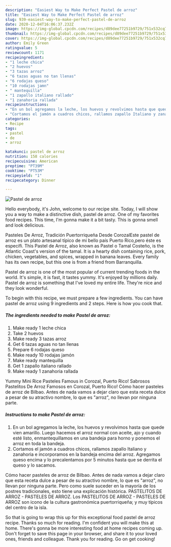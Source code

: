 ```yaml
---
description: "Easiest Way to Make Perfect Pastel de arroz"
title: "Easiest Way to Make Perfect Pastel de arroz"
slug: 939-easiest-way-to-make-perfect-pastel-de-arroz
date: 2020-12-04T16:06:37.232Z
image: https://img-global.cpcdn.com/recipes/d89dee77251b9729/751x532cq70/pastel-de-arroz-foto-principal.jpg
thumbnail: https://img-global.cpcdn.com/recipes/d89dee77251b9729/751x532cq70/pastel-de-arroz-foto-principal.jpg
cover: https://img-global.cpcdn.com/recipes/d89dee77251b9729/751x532cq70/pastel-de-arroz-foto-principal.jpg
author: Emily Green
ratingvalue: 5
reviewcount: 1171
recipeingredient:
- "1 leche chica"
- "2 huevos"
- "3 tazas arroz"
- "6 tazas aguas no tan llenas"
- "6 rodajas queso"
- "10 rodajas jamn"
- " mantequilla"
- "1 zapallo italiano rallado"
- "1 zanahoria rallada"
recipeinstructions:
- "En un bol agregamos la leche, los huevos y revolvimos hasta que quede vien amarillo. Luego hacemos el arroz normal con aceite, ajo y cuando esté listo, enmantequillamos en una bandeja para horno y ponemos el arroz en toda la bandeja."
- "Cortamos el jamón a cuadros chicos, rallamos zapallo Italiano y zanahoria e incorporamos en la bandeja encima del arroz. Agregamos queso encima y lo precalentamos por 5 minutos hasta que se derrita el queso y lo sacamos."
categories:
- Recipe
tags:
- pastel
- de
- arroz

katakunci: pastel de arroz 
nutrition: 158 calories
recipecuisine: American
preptime: "PT39M"
cooktime: "PT53M"
recipeyield: "1"
recipecategory: Dinner

---
```



![Pastel de arroz](https://img-global.cpcdn.com/recipes/d89dee77251b9729/751x532cq70/pastel-de-arroz-foto-principal.jpg)

Hello everybody, it's John, welcome to our recipe site. Today, I will show you a way to make a distinctive dish, pastel de arroz. One of my favorites food recipes. This time, I'm gonna make it a bit tasty. This is gonna smell and look delicious.

Pasteles De Arroz, Tradición Puertorriqueña Desde CorozalEste pastel de arroz es un plato artesanal típico de mi bello país Puerto Rico,pero éste es específi. This Pastel de Arroz, also known as Pastel o Tamal Costeño, is the Atlantic Coast&#39;s version of the tamal. It is a hearty dish containing rice, pork, chicken, vegetables, and spices, wrapped in banana leaves. Every family has its own recipe, but this one is from a friend from Barranquilla.

Pastel de arroz is one of the most popular of current trending foods in the world. It's simple, it is fast, it tastes yummy. It's enjoyed by millions daily. Pastel de arroz is something that I've loved my entire life. They're nice and they look wonderful.


To begin with this recipe, we must prepare a few ingredients. You can have pastel de arroz using 9 ingredients and 2 steps. Here is how you cook that.

<!--inarticleads1-->

##### The ingredients needed to make Pastel de arroz:

1. Make ready 1 leche chica
1. Take 2 huevos
1. Make ready 3 tazas arroz
1. Get 6 tazas aguas no tan llenas
1. Prepare 6 rodajas queso
1. Make ready 10 rodajas jamón
1. Make ready  mantequilla
1. Get 1 zapallo italiano rallado
1. Make ready 1 zanahoria rallada


Yummy Mini Rice Pasteles Famous in Corozal, Puerto Rico! Sabrosos Pastelitos De Arroz Famosos en Corozal, Puerto Rico! Cómo hacer pasteles de arroz de Bilbao. Antes de nada vamos a dejar claro que esta receta dulce a pesar de su atractivo nombre, lo que es &#34;arroz&#34;, no llevan por ninguna parte. 

<!--inarticleads2-->

##### Instructions to make Pastel de arroz:

1. En un bol agregamos la leche, los huevos y revolvimos hasta que quede vien amarillo. Luego hacemos el arroz normal con aceite, ajo y cuando esté listo, enmantequillamos en una bandeja para horno y ponemos el arroz en toda la bandeja.
1. Cortamos el jamón a cuadros chicos, rallamos zapallo Italiano y zanahoria e incorporamos en la bandeja encima del arroz. Agregamos queso encima y lo precalentamos por 5 minutos hasta que se derrita el queso y lo sacamos.


Cómo hacer pasteles de arroz de Bilbao. Antes de nada vamos a dejar claro que esta receta dulce a pesar de su atractivo nombre, lo que es &#34;arroz&#34;, no llevan por ninguna parte. Pero como suele suceder en la mayoría de los postres tradicionales, esto tiene una explicación histórica. PASTELITOS DE ARROZ - PASTELES DE ARROZ. Los PASTELITOS DE ARROZ - PASTELES DE ARROZ son icono de la cultura gastronómica puertorriqueña; y muy típicos del centro de la isla. 

So that is going to wrap this up for this exceptional food pastel de arroz recipe. Thanks so much for reading. I'm confident you will make this at home. There's gonna be more interesting food at home recipes coming up. Don't forget to save this page in your browser, and share it to your loved ones, friends and colleague. Thank you for reading. Go on get cooking!
